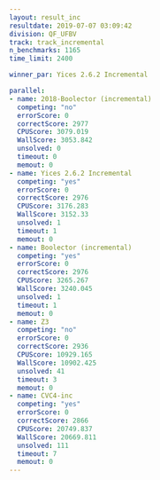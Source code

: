 ```yaml
---
layout: result_inc
resultdate: 2019-07-07 03:09:42
division: QF_UFBV
track: track_incremental
n_benchmarks: 1165
time_limit: 2400

winner_par: Yices 2.6.2 Incremental

parallel:
- name: 2018-Boolector (incremental)
  competing: "no"
  errorScore: 0
  correctScore: 2977
  CPUScore: 3079.019
  WallScore: 3053.842
  unsolved: 0
  timeout: 0
  memout: 0
- name: Yices 2.6.2 Incremental
  competing: "yes"
  errorScore: 0
  correctScore: 2976
  CPUScore: 3176.283
  WallScore: 3152.33
  unsolved: 1
  timeout: 1
  memout: 0
- name: Boolector (incremental)
  competing: "yes"
  errorScore: 0
  correctScore: 2976
  CPUScore: 3265.267
  WallScore: 3240.045
  unsolved: 1
  timeout: 1
  memout: 0
- name: Z3
  competing: "no"
  errorScore: 0
  correctScore: 2936
  CPUScore: 10929.165
  WallScore: 10902.425
  unsolved: 41
  timeout: 3
  memout: 0
- name: CVC4-inc
  competing: "yes"
  errorScore: 0
  correctScore: 2866
  CPUScore: 20749.837
  WallScore: 20669.811
  unsolved: 111
  timeout: 7
  memout: 0
---
```

